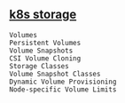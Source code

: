 ## [k8s storage](https://kubernetes.io/docs/concepts/storage/)

```
Volumes
Persistent Volumes
Volume Snapshots
CSI Volume Cloning
Storage Classes
Volume Snapshot Classes
Dynamic Volume Provisioning
Node-specific Volume Limits
```
